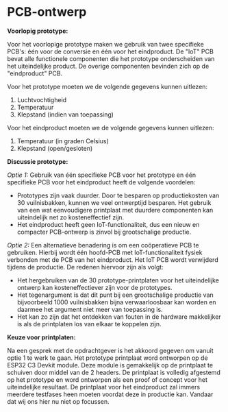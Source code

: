 # PCB-ontwerp

**Voorlopig prototype:**

Voor het voorlopige prototype maken we gebruik van twee specifieke PCB's: één voor de conversie en één voor het eindproduct. De "IoT" PCB bevat alle functionele componenten die het prototype onderscheiden van het uiteindelijke product. De overige componenten bevinden zich op de "eindproduct" PCB.

Voor het prototype moeten we de volgende gegevens kunnen uitlezen:

1. Luchtvochtigheid
2. Temperatuur
3. Klepstand (indien van toepassing)

Voor het eindproduct moeten we de volgende gegevens kunnen uitlezen:

1. Temperatuur (in graden Celsius)
2. Klepstand (open/gesloten)

**Discussie prototype:**

*Optie 1:*
Gebruik van één specifieke PCB voor het prototype en één specifieke PCB voor het eindproduct heeft de volgende voordelen:

- Prototypes zijn vaak duurder. Door te besparen op productiekosten van 30 vuilnisbakken, kunnen we veel ontwerptijd besparen. Het gebruik van een wat eenvoudigere printplaat met duurdere componenten kan uiteindelijk net zo kosteneffectief zijn.
- Het eindproduct heeft geen IoT-functionaliteit, dus een nieuw en compacter PCB-ontwerp is zinvol bij grootschalige productie.

*Optie 2:*
Een alternatieve benadering is om een coöperatieve PCB te gebruiken. Hierbij wordt één hoofd-PCB met IoT-functionaliteit fysiek verbonden met de PCB van het eindproduct. Het IoT PCB wordt verwijderd tijdens de productie. De redenen hiervoor zijn als volgt:

- Het hergebruiken van de 30 prototype-printplaten voor het uiteindelijke ontwerp kan kosteneffectiever zijn voor de prototypes.
- Het tegenargument is dat dit punt bij een grootschalige productie van bijvoorbeeld 1000 vuilnisbakken bijna verwaarloosbaar kan worden en daarmee het argument niet meer van toepassing is.
- Het kan zo zijn dat het ontdekken van fouten in de hardware makkelijker is als de printplaten los van elkaar te koppelen zijn.

**Keuze voor printplaten:**

Na een gesprek met de opdrachtgever is het akkoord gegeven om vanuit optie 1 te werk te gaan. Het prototype printplaat word ontworpen op de ESP32 C3 Devkit module. Deze module is gemakkelijk op de printplaat te schuiven door middel van de 2 headers. De printplaat is volledig afgestemd op het prototype en word ontworpen als een proof of concept voor het uiteindelijke resultaat. De printplaat voor het eindproduct zal immers meerdere testfases heen moeten voordat deze in productie kan. Vandaar dat wij ons hier nu niet op focussen.
